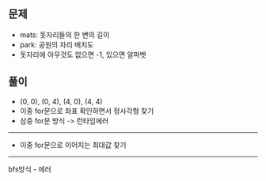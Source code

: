 ## 문제
- mats: 돗자리들의 한 변의 길이
- park: 공원의 자리 배치도
- 돗자리에 아무것도 없으면 -1, 있으면 알파벳

## 풀이
- (0, 0), (0, 4), (4, 0), (4, 4)
- 이중 for문으로 좌표 확인하면서 정사각형 찾기
- 삼중 for문 방식 -> 런타임에러
---
- 이중 for문으로 이어지는 최대값 찾기
---
bfs방식 - 에러
